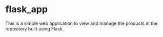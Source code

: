 # flask_app
This is a simple web application to view and manage the products in the repository built using Flask.

